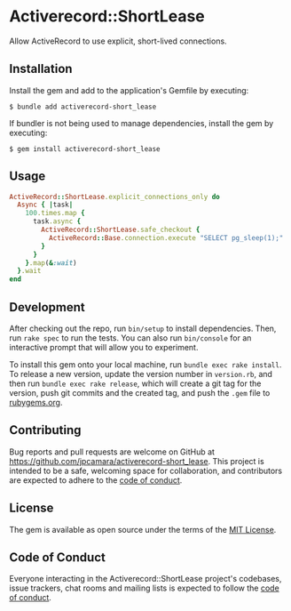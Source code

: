 # Activerecord::ShortLease

Allow ActiveRecord to use explicit, short-lived connections.

## Installation

Install the gem and add to the application's Gemfile by executing:

    $ bundle add activerecord-short_lease

If bundler is not being used to manage dependencies, install the gem by executing:

    $ gem install activerecord-short_lease

## Usage

```rb
ActiveRecord::ShortLease.explicit_connections_only do
  Async { |task| 
    100.times.map {
      task.async {
        ActiveRecord::ShortLease.safe_checkout {
          ActiveRecord::Base.connection.execute "SELECT pg_sleep(1);"
        }
      }
    }.map(&:wait)
  }.wait
end
```

## Development

After checking out the repo, run `bin/setup` to install dependencies. Then, run `rake spec` to run the tests. You can also run `bin/console` for an interactive prompt that will allow you to experiment.

To install this gem onto your local machine, run `bundle exec rake install`. To release a new version, update the version number in `version.rb`, and then run `bundle exec rake release`, which will create a git tag for the version, push git commits and the created tag, and push the `.gem` file to [rubygems.org](https://rubygems.org).

## Contributing

Bug reports and pull requests are welcome on GitHub at https://github.com/jpcamara/activerecord-short_lease. This project is intended to be a safe, welcoming space for collaboration, and contributors are expected to adhere to the [code of conduct](https://github.com/jpcamara/activerecord-short_lease/blob/main/CODE_OF_CONDUCT.md).

## License

The gem is available as open source under the terms of the [MIT License](https://opensource.org/licenses/MIT).

## Code of Conduct

Everyone interacting in the Activerecord::ShortLease project's codebases, issue trackers, chat rooms and mailing lists is expected to follow the [code of conduct](https://github.com/jpcamara/activerecord-short_lease/blob/main/CODE_OF_CONDUCT.md).
